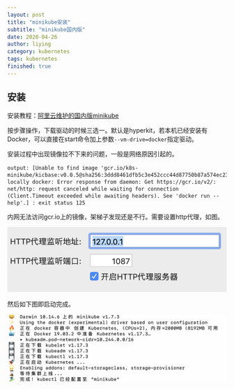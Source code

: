 ```yaml
---
layout: post
title: "minikube安装"
subtitle: "minikube国内版"
date: 2020-04-26
author: liying
category: kubernetes
tags: kubernetes
finished: true 
---
```

## 安装

安装教程：[阿里云维护的国内版minikube](https://yq.aliyun.com/articles/221687)

按步骤操作，下载驱动的时候三选一。默认是hyperkit，若本机已经安装有Docker，可以直接在start命令加上参数`--vm-drive=docker`指定驱动。

安装过程中出现镜像拉不下来的问题，一般是网络原因引起的。

```shell
output: [Unable to find image 'gcr.io/k8s-minikube/kicbase:v0.0.5@sha256:3ddd8461dfb5c3e452ccc44d87750b87a574ec23fc425da67dccc1f0c57d428a' locally docker: Error response from daemon: Get https://gcr.io/v2/: net/http: request canceled while waiting for connection (Client.Timeout exceeded while awaiting headers). See 'docker run --help'.] : exit status 125
```

内网无法访问gcr.io上的镜像，架梯子发现还是不行。需要设置http代理，如图。

![http-proxy](./img/http_proxy.png)

然后如下图即启动完成。

![done-minikube](./img/done_minikube.png)